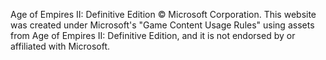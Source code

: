 Age of Empires II: Definitive Edition © Microsoft Corporation. This website was created under Microsoft's "Game Content Usage Rules" using assets from Age of Empires II: Definitive Edition, and it is not endorsed by or affiliated with Microsoft.
